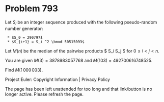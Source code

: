 #   Problem 793

   Let $S_i$ be an integer sequence produced with the following pseudo-random
   number generator:

     * $S_0 = 290797$
     * $S_{i+1} = S_i ^2 \bmod 50515093$

   Let $M(n)$ be the median of the pairwise products $ S_i S_j $ for $0 \le i
   \lt j \lt n$.

   You are given $M(3) = 3878983057768$ and $M(103) = 492700616748525$.

   Find $M(1\,000\,003)$.

   Project Euler: Copyright Information | Privacy Policy

   The page has been left unattended for too long and that link/button is no
   longer active. Please refresh the page.
